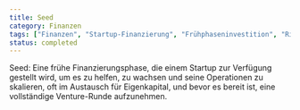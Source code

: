 ```yaml
---
title: Seed
category: Finanzen
tags: ["Finanzen", "Startup-Finanzierung", "Frühphaseninvestition", "Risikokapital"]
status: completed
---
```

Seed: Eine frühe Finanzierungsphase, die einem Startup zur Verfügung gestellt wird, um es zu helfen, zu wachsen und seine Operationen zu skalieren, oft im Austausch für Eigenkapital, und bevor es bereit ist, eine vollständige Venture-Runde aufzunehmen.